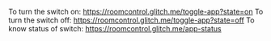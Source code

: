To turn the switch on: https://roomcontrol.glitch.me/toggle-app?state=on
To turn the switch off: https://roomcontrol.glitch.me/toggle-app?state=off
To know status of switch: https://roomcontrol.glitch.me/app-status